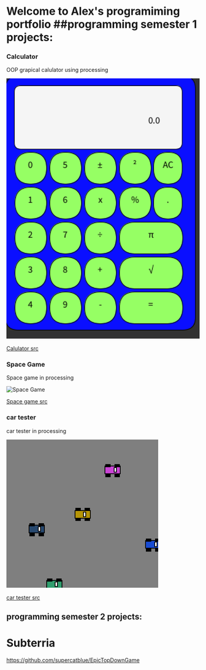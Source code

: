 # Welcome to Alex's programiming portfolio ##programming semester 1 projects:

### Calculator

OOP grapical calulator using processing

 ![Calculator](https://github.com/Beckfistman101/Porgramingportfolio/blob/main/images/calc/calc.png)
 
 [Calulator src](https://github.com/Beckfistman101/Porgramingportfolio/tree/main/scr/calculator)
 
 
### Space Game

Space game in processing

 ![Space Game](https://github.com/Beckfistman101/Porgramingportfolio/tree/main/images/spacegame)
 
 [Space game src](https://github.com/Beckfistman101/Porgramingportfolio/tree/main/scr/Spacegame)
 
 ### car tester

car tester in processing

 ![car tester](https://github.com/Beckfistman101/Porgramingportfolio/blob/main/images/cartester/car%20tester.png)
 
 [car tester src](https://github.com/Beckfistman101/Porgramingportfolio/tree/main/scr/cartester)
 
## programming semester 2 projects:

# Subterria
https://github.com/supercatblue/EpicTopDownGame
